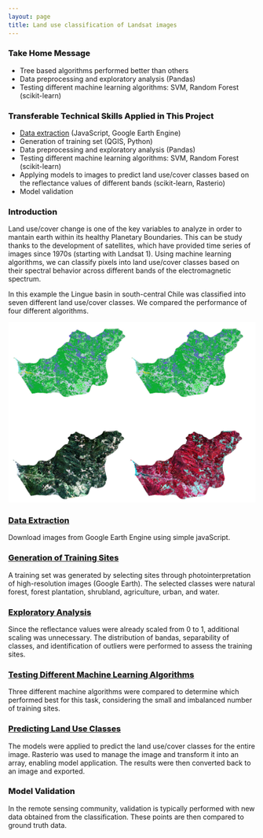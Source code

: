 ```yaml
---
layout: page
title: Land use classification of Landsat images
---
```


<h3 style = "font-weight:800;"> Take Home Message</h3>

* Tree based algorithms performed better than others
* Data preprocessing and exploratory analysis (Pandas)
* Testing different machine learning algorithms: SVM, Random Forest (scikit-learn)

<h3 style = "font-weight:800;"> Transferable Technical Skills Applied in This Project
</h3>

* [Data extraction](https://github.com/cristianvergaraf/land_use_classification/blob/main/download_images.js) (JavaScript, Google Earth Engine)
* Generation of training set (QGIS, Python)
* Data preprocessing and exploratory analysis (Pandas)
* Testing different machine learning algorithms: SVM, Random Forest (scikit-learn)
* Applying models to images to predict land use/cover classes based on the reflectance values of different bands (scikit-learn, Rasterio)
* Model validation

<h3 style = "font-weight:800;"> Introduction</h3>

Land use/cover change is one of the key variables to analyze in order to mantain earth within its healthy Planetary Boundaries. This can be study thanks to the development of satellites, which have provided time series of images since 1970s (starting with Landsat 1). Using machine learning algorithms, we can classify pixels into land use/cover classes based on their spectral behavior across different bands of the electromagnetic spectrum. 

In this example the Lingue basin in south-central Chile was classified into seven different land use/cover classes. We compared the performance of four different algorithms. 

![land use cover](land_use_web.jpg)


<h3 style = "font-weight:800;"> <a href = "https://github.com/cristianvergaraf/land_use_classification/blob/main/download_images.js" > Data Extraction </a> </h3>

Download images from Google Earth Engine using simple javaScript.

<h3 style = "font-weight:800;"> <a href = "https://github.com/cristianvergaraf/land_use_classification/blob/main/extract_data.ipynb"> Generation of Training Sites </a></h3>

A training set  was generated by selecting sites through photointerpretation of high-resolution images (Google Earth). The selected classes were natural forest, forest plantation, shrubland, agriculture, urban, and water. 

<h3 style = "font-weight:800;"> <a href = "https://github.com/cristianvergaraf/land_use_classification/blob/main/exploratory_analysis_final.ipynb">Exploratory Analysis</a></h3>

Since the reflectance values were already scaled from 0 to 1, additional scaling was unnecessary. The distribution of bandas, separability of classes, and identification of outliers were performed to assess the training sites.

<h3 style = "font-weight:800;"> <a href = "https://github.com/cristianvergaraf/land_use_classification/blob/main/machine_learning_final.ipynb"> Testing Different Machine Learning Algorithms</a></h3>

Three different machine algorithms were compared to determine which performed best for this task, considering the small and imbalanced number of training sites.


<h3 style = "font-weight:800;"> <a href = https://github.com/cristianvergaraf/land_use_classification/blob/main/clasificacion_imagen.ipynb> Predicting Land Use Classes </a></h3>

The models were applied to predict the land use/cover classes for the entire image. Rasterio was used to manage the image and transform it into an array, enabling model application. The results were then converted back to an image and exported.

<h3 style = "font-weight:800;"> Model Validation</h3>

In the remote sensing community, validation is typically performed with new data obtained from the classification. These points are then compared to ground truth data.



